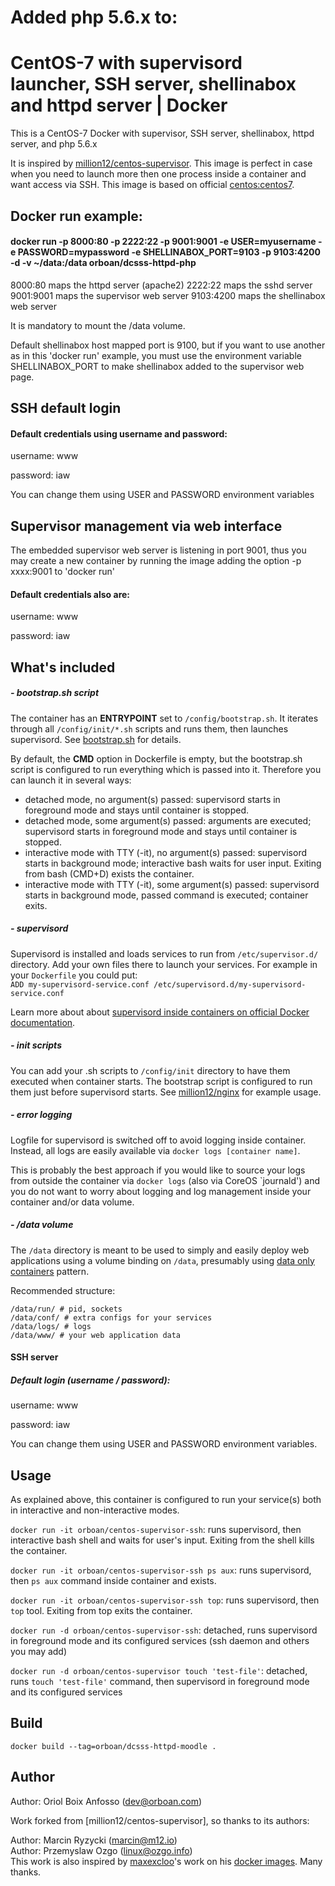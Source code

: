 # Added php 5.6.x to:
# CentOS-7 with supervisord launcher, SSH server, shellinabox and httpd server | Docker

This is a CentOS-7 Docker with supervisor, SSH server, shellinabox, httpd server, and php 5.6.x

It is inspired by [million12/centos-supervisor](https://registry.hub.docker.com/u/million12/centos-supervisor/). This image is perfect in case when you need to launch more then one process inside a container and want access via SSH. This image is based on official [centos:centos7](https://registry.hub.docker.com/_/centos/).

## Docker run example:

#### docker run -p 8000:80 -p 2222:22 -p 9001:9001 -e USER=myusername -e PASSWORD=mypassword -e SHELLINABOX_PORT=9103 -p 9103:4200 -d -v ~/data:/data orboan/dcsss-httpd-php

8000:80 maps the httpd server (apache2)
2222:22 maps the sshd server
9001:9001 maps the supervisor web server
9103:4200 maps the shellinabox web server

It is mandatory to mount the /data volume.

Default shellinabox host mapped port is 9100, but if you want to use another as in this 'docker run' example, you must use the environment variable SHELLINABOX_PORT to make shellinabox added to the supervisor web page.


## SSH default login 
#### Default credentials using username and password:
username: www

password: iaw

You can change them using USER and PASSWORD environment variables

## Supervisor management via web interface

The embedded supervisor web server is listening in port 9001, thus you may create a new container by running the image adding the option
-p xxxx:9001 to 'docker run'

#### Default credentials also are:
username: www

password: iaw

## What's included

##### - bootstrap.sh script

The container has an **ENTRYPOINT** set to `/config/bootstrap.sh`. It iterates through all `/config/init/*.sh` scripts and runs them, then launches supervisord. See [bootstrap.sh](container-files/config/bootstrap.sh) for details.

By default, the **CMD** option in Dockerfile is empty, but the bootstrap.sh script is configured to run everything which is passed into it. Therefore you can launch it in several ways:
* detached mode, no argument(s) passed: supervisord starts in foreground mode and stays until container is stopped.
* detached mode, some argument(s) passed: arguments are executed; supervisord starts in foreground mode and stays until container is stopped.
* interactive mode with TTY (-it), no argument(s) passed: supervisord starts in background mode; interactive bash waits for user input. Exiting from bash (CMD+D) exists the container.
* interactive mode with TTY (-it), some argument(s) passed: supervisord starts in background mode, passed command is executed; container exits.

##### - supervisord

Supervisord is installed and loads services to run from `/etc/supervisor.d/` directory. Add your own files there to launch your services. For example in your `Dockerfile` you could put:  
```ADD my-supervisord-service.conf /etc/supervisord.d/my-supervisord-service.conf```

Learn more about about [supervisord inside containers on official Docker documentation](https://docs.docker.com/articles/using_supervisord/).

##### - init scripts

You can add your .sh scripts to `/config/init` directory to have them executed when container starts. The bootstrap script is configured to run them just before supervisord starts. See [million12/nginx](https://github.com/million12/docker-nginx) for example usage.

##### - error logging

Logfile for supervisord is switched off to avoid logging inside container. Instead, all logs are easily available via `docker logs [container name]`.

This is probably the best approach if you would like to source your logs from outside the container via `docker logs` (also via CoreOS `journald') and you do not want to worry about logging and log management inside your container and/or data volume.

##### - /data volume

The `/data` directory is meant to be used to simply and easily deploy web applications using a volume binding on `/data`, presumably using [data only containers](https://docs.docker.com/userguide/dockervolumes/) pattern.

Recommended structure:  
```
/data/run/ # pid, sockets
/data/conf/ # extra configs for your services
/data/logs/ # logs
/data/www/ # your web application data
```

####  SSH server
##### Default login (username / password):
username: www

password: iaw

You can change them using USER and PASSWORD environment variables.

## Usage

As explained above, this container is configured to run your service(s) both in interactive and non-interactive modes.
  
`docker run -it orboan/centos-supervisor-ssh`: runs supervisord, then interactive bash shell and waits for user's input. Exiting from the shell kills the container.

`docker run -it orboan/centos-supervisor-ssh ps aux`:  runs supervisord, then `ps aux` command inside container and exists.

`docker run -it orboan/centos-supervisor-ssh top`:  runs supervisord, then `top` tool. Exiting from top exits the container.

`docker run -d orboan/centos-supervisor-ssh`: detached, runs supervisord in foreground mode and its configured services (ssh daemon and others you may add)

`docker run -d orboan/centos-supervisor touch 'test-file'`: detached, runs `touch 'test-file'` command, then supervisord in foreground mode and its configured services


## Build

`docker build --tag=orboan/dcsss-httpd-moodle .`


## Author

Author: Oriol Boix Anfosso (<dev@orboan.com>)

Work forked from [million12/centos-supervisor], so thanks to its authors:

Author: Marcin Ryzycki (<marcin@m12.io>)  
Author: Przemyslaw Ozgo (<linux@ozgo.info>)  
This work is also inspired by [maxexcloo](https://github.com/maxexcloo)'s work on his [docker images](https://github.com/maxexcloo/Docker). Many thanks.
